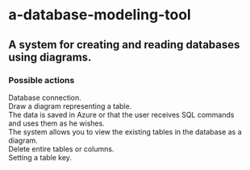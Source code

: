 # a-database-modeling-tool
## A system for creating and reading databases using diagrams.  
### Possible actions  
Database connection.  
Draw a diagram representing a table.  
The data is saved in Azure or that the user receives SQL commands  
and uses them as he wishes.  
The system allows you to view the existing tables in the database as a diagram.  
Delete entire tables or columns.  
Setting a table key.



